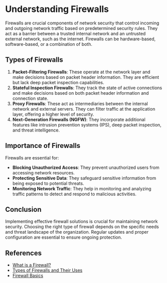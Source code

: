 # Understanding Firewalls

Firewalls are crucial components of network security that control incoming and outgoing network traffic based on predetermined security rules. They act as a barrier between a trusted internal network and an untrusted external network, such as the internet. Firewalls can be hardware-based, software-based, or a combination of both. 

## Types of Firewalls

1. **Packet-Filtering Firewalls**: These operate at the network layer and make decisions based on packet header information. They are efficient but lack deep packet inspection capabilities.
2. **Stateful Inspection Firewalls**: They track the state of active connections and make decisions based on both packet header information and connection state.
3. **Proxy Firewalls**: These act as intermediaries between the internal network and external servers. They can filter traffic at the application layer, offering a higher level of security.
4. **Next-Generation Firewalls (NGFW)**: They incorporate additional features like intrusion prevention systems (IPS), deep packet inspection, and threat intelligence.

## Importance of Firewalls

Firewalls are essential for:

- **Blocking Unauthorized Access**: They prevent unauthorized users from accessing network resources.
- **Protecting Sensitive Data**: They safeguard sensitive information from being exposed to potential threats.
- **Monitoring Network Traffic**: They help in monitoring and analyzing traffic patterns to detect and respond to malicious activities.

## Conclusion

Implementing effective firewall solutions is crucial for maintaining network security. Choosing the right type of firewall depends on the specific needs and threat landscape of the organization. Regular updates and proper configuration are essential to ensure ongoing protection.

## References

* [What is a Firewall?](https://www.cisco.com/c/en/us/products/security/firewalls/what-is-a-firewall.html)
* [Types of Firewalls and Their Uses](https://www.redhat.com/en/topics/firewall/what-is-a-firewall)
* [Firewall Basics](https://www.paloaltonetworks.com/resources/firewall-basics)

